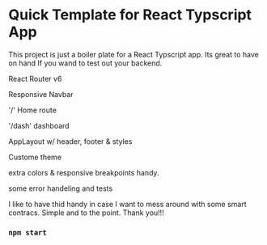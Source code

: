 # Quick Template for React Typscript App

This project is just a boiler plate for a React Typscript app. Its great to have on hand If you wand to test out your backend.

React Router v6

Responsive Navbar

'/' Home route

'/dash' dashboard

AppLayout w/ header, footer & styles

Custome theme

extra colors & responsive 
breakpoints handy.

some error handeling and tests

I like to have thid handy in case I want to mess around with some smart contracs. Simple and to the point. Thank you!!!

### `npm start`


